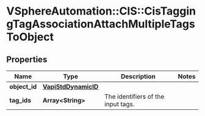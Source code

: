 # VSphereAutomation::CIS::CisTaggingTagAssociationAttachMultipleTagsToObject

## Properties
Name | Type | Description | Notes
------------ | ------------- | ------------- | -------------
**object_id** | [**VapiStdDynamicID**](VapiStdDynamicID.md) |  | 
**tag_ids** | **Array&lt;String&gt;** | The identifiers of the input tags. | 


